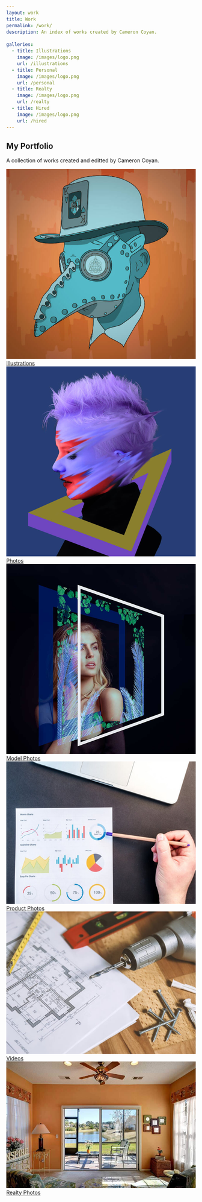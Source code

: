 ```yaml
---
layout: work
title: Work
permalink: /work/
description: An index of works created by Cameron Coyan.

galleries:
  - title: Illustrations
    image: /images/logo.png
    url: /illustrations
  - title: Personal
    image: /images/logo.png
    url: /personal
  - title: Realty
    image: /images/logo.png
    url: /realty
  - title: Hired
    image: /images/logo.png
    url: /hired
---
```


<div id="portfolio" class="text-center paddsection">
    <div class="container">
      <div class="section-title text-center">
        <h2>My Portfolio</h2>
        <p>A collection of works created and editted by Cameron Coyan.</p>
      </div>
    </div>
 <div class="container">
      <div class="row">
          <div class="portfolio-container">
            <div class="holder">
            <div class="col-lg-4 col-md-6 portfolio-thumbnail all branding uikits webdesign">
              <a href="/illustrations/">
                <img src="/images/portfolio/clemmons-HR.jpg" alt="img">
                  <div class="overlay">
      <div class="words">Illustrations</div>
       </div>
              </a>
            </div>
            </div>
            <div class="holder">
            <div class="col-lg-4 col-md-6 portfolio-thumbnail all mockups uikits photography">
              <a href="/photos/">
                <img src="/images/portfolio/Mourning-in-blue.jpg"  alt="img">
                <div class="overlay">
      <div class="words">Photos</div>
       </div>
              </a>
            </div>
          </div>
          <div class="holder">
            <div class="col-lg-4 col-md-6 portfolio-thumbnail all branding webdesig photographyn">
              <a href="/modelphotos/">
                <img src="/images/portfolio/frame.jpg" alt="img">
                <div class="overlay">
                <div class="words">Model Photos</div>
              </div>
              </a>
            </div>
          </div>
          <div class="holder">
            <div class="col-lg-4 col-md-6 portfolio-thumbnail all mockups webdesign photography">
              <a href="/productphotos/">
                <img src="/images/portfolio/4.jpg" alt="img">
                <div class="overlay">
                <div class="words">Product Photos</div>
              </div>
              </a>
            </div>
          </div>
          <div class="holder">
            <div class="col-lg-4 col-md-6 portfolio-thumbnail all branding uikits photography">
              <a href="images/portfolio/5.jpg">
                <img src="/images/portfolio/5.jpg" alt="img">
                <div class="overlay">
                <div class="words">Videos</div>
              </div>
              </a>
            </div>
          </div>
          <div class="holder">
            <div class="col-lg-4 col-md-6 portfolio-thumbnail all mockups uikits webdesign">
              <a href="/realty/">
                <img src="/images/portfolio/6.jpg" alt="img">
                <div class="overlay">
                <div class="words">Realty Photos</div>
              </div>
              </a>
            </div>
          </div>
          </div>
        </div>
      </div>
  </div>
